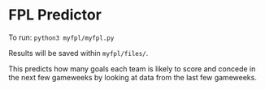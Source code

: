 # FPL Predictor

To run: `python3 myfpl/myfpl.py`

Results will be saved within `myfpl/files/`.

This predicts how many goals each team is likely to score and concede in the next few gameweeks by looking at data from the last few gameweeks.
